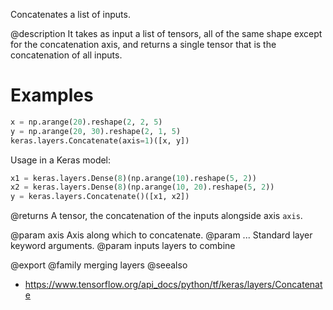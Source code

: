 Concatenates a list of inputs.

@description
It takes as input a list of tensors, all of the same shape except
for the concatenation axis, and returns a single tensor that is the
concatenation of all inputs.

# Examples
```python
x = np.arange(20).reshape(2, 2, 5)
y = np.arange(20, 30).reshape(2, 1, 5)
keras.layers.Concatenate(axis=1)([x, y])
```

Usage in a Keras model:

```python
x1 = keras.layers.Dense(8)(np.arange(10).reshape(5, 2))
x2 = keras.layers.Dense(8)(np.arange(10, 20).reshape(5, 2))
y = keras.layers.Concatenate()([x1, x2])
```

@returns
    A tensor, the concatenation of the inputs alongside axis `axis`.

@param axis Axis along which to concatenate.
@param ... Standard layer keyword arguments.
@param inputs layers to combine

@export
@family merging layers
@seealso
+ <https://www.tensorflow.org/api_docs/python/tf/keras/layers/Concatenate>
